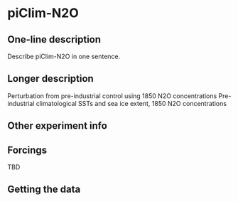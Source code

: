 <!--- This file contains a number of sections -->
<!--- They are bounded by comments like this -->
<!--- Do not edit these sections by hand -->
<!--- Start title -->
# piClim-N2O
<!--- End title -->

## One-line description

<!--- Start one-line-description -->
Describe piClim-N2O in one sentence.
<!--- End one-line-description -->

## Longer description

<!--- Start longer-description -->
Perturbation from pre-industrial control using 1850 N2O concentrations
 Pre-industrial climatological SSTs and sea ice extent, 1850 N2O concentrations
<!--- End longer-description -->

## Other experiment info

<!--- Start other-experiment-info -->
<!--- End other-experiment-info -->

## Forcings

<!--- Start forcings -->
TBD
<!--- End forcings -->

## Getting the data

<!--- TODO: auto-generate this -->
